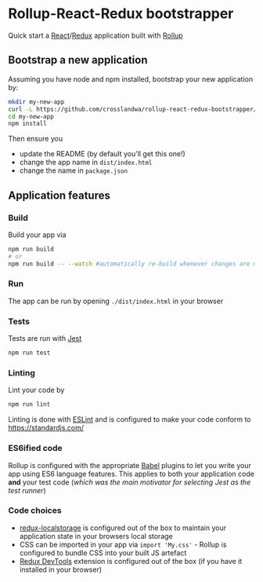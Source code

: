 # Rollup-React-Redux bootstrapper

Quick start a [React](https://reactjs.org/)/[Redux](https://redux.js.org/introduction) application built with [Rollup](https://rollupjs.org/)

## Bootstrap a new application

Assuming you have node and npm installed, bootstrap your new application by:
```bash
mkdir my-new-app
curl -L https://github.com/crosslandwa/rollup-react-redux-bootstrapper/tarball/master | tar -xf - --strip 1 --directory my-new-app
cd my-new-app
npm install
```

Then ensure you
- update the README (by default you'll get this one!)
- change the app name in `dist/index.html`
- change the name in `package.json`

## Application features

### Build

Build your app via
```bash
npm run build
# or
npm run build -- --watch #automatically re-build whenever changes are made
```

### Run

The app can be run by opening `./dist/index.html` in your browser

### Tests

Tests are run with [Jest](https://facebook.github.io/jest/)
```bash
npm run test
```

### Linting

Lint your code by
```bash
npm run lint
```

Linting is done with [ESLint](https://eslint.org/) and is configured to make your code conform to https://standardjs.com/

### ES6ified code

Rollup is configured with the appropriate [Babel](https://babeljs.io/) plugins to let you write your app using ES6 language features. This applies to both your application code **and** your test code (*which was the main motivator for selecting Jest as the test runner*)

### Code choices

- [redux-localstorage](https://github.com/elgerlambert/redux-localstorage) is configured out of the box to maintain your application state in your browsers local storage
- CSS can be imported in your app via `import 'My.css'` - Rollup is configured to bundle CSS into your built JS artefact
- [Redux DevTools](https://github.com/zalmoxisus/redux-devtools-extension) extension is configured out of the box (if you have it installed in your browser)
